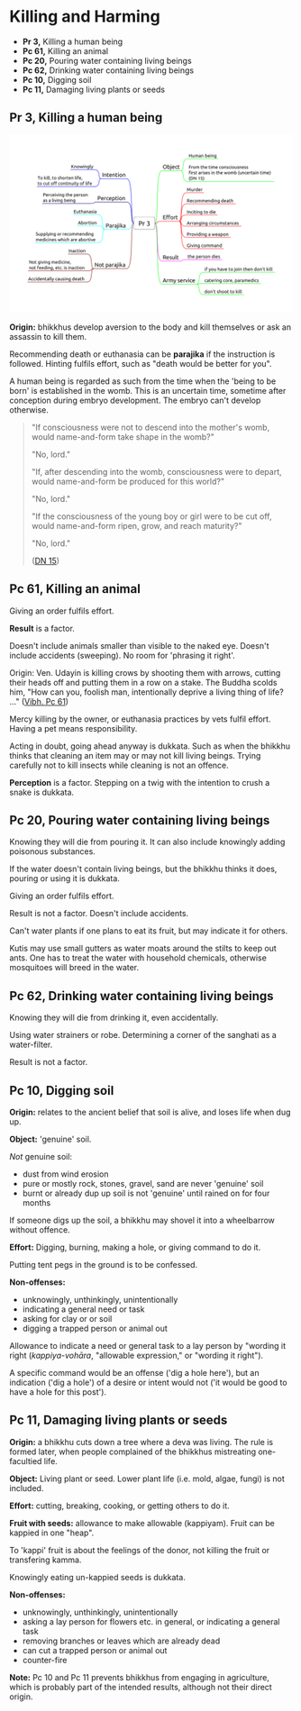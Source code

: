 # Killing and Harming

- **Pr 3,** Killing a human being
- **Pc 61,** Killing an animal
- **Pc 20,** Pouring water containing living beings
- **Pc 62,** Drinking water containing living beings
- **Pc 10,** Digging soil
- **Pc 11,** Damaging living plants or seeds

## Pr 3, Killing a human being

![Pr-3](./includes/mindmaps/pr-3.png)

**Origin:** bhikkhus develop aversion to the body and kill themselves or
ask an assassin to kill them.

Recommending death or euthanasia can be **parajika** if the instruction is
followed. Hinting fulfils effort, such as "death would be better for you".

A human being is regarded as such from the time when the 'being to be born' is
established in the womb. This is an uncertain time, sometime after conception
during embryo development. The embryo can't develop otherwise.

<!-- latex
\clearpage
-->

> "If consciousness were not to descend into the mother's womb, would
> name-and-form take shape in the womb?"
> 
> "No, lord."
> 
> "If, after descending into the womb, consciousness were to depart, would
> name-and-form be produced for this world?"
> 
> "No, lord."
> 
> "If the consciousness of the young boy or girl were to be cut off, would
> name-and-form ripen, grow, and reach maturity?"
> 
> "No, lord."
>
> ([DN 15](https://www.accesstoinsight.org/tipitaka/dn/dn.15.0.than.html))

## Pc 61, Killing an animal

Giving an order fulfils effort.

**Result** is a factor.

Doesn't include animals smaller than visible to the naked eye. Doesn't
include accidents (sweeping). No room for 'phrasing it right'.

Origin: Ven. Udayin is killing crows by shooting them with arrows, cutting their
heads off and putting them in a row on a stake. The Buddha scolds him, "How can
you, foolish man, intentionally deprive a living thing of life? ..." ([Vibh. Pc
61](https://suttacentral.net/pli-tv-bu-vb-pc61/en/horner))

Mercy killing by the owner, or euthanasia practices by vets fulfil effort.
Having a pet means responsibility.

Acting in doubt, going ahead anyway is dukkata. Such as when the bhikkhu thinks
that cleaning an item may or may not kill living beings. Trying carefully not to
kill insects while cleaning is not an offence.

**Perception** is a factor. Stepping on a twig with the intention to crush a
snake is dukkata.

## Pc 20, Pouring water containing living beings

Knowing they will die from pouring it. It can also include knowingly
adding poisonous substances.

If the water doesn't contain living beings, but the bhikkhu thinks it does,
pouring or using it is dukkata.

Giving an order fulfils effort.

Result is not a factor. Doesn't include accidents.

Can't water plants if one plans to eat its fruit, but may indicate it
for others.

Kutis may use small gutters as water moats around the stilts to keep out ants.
One has to treat the water with household chemicals, otherwise mosquitoes will
breed in the water.

## Pc 62, Drinking water containing living beings

<!-- latex
\enlargethispage{\baselineskip}
-->

Knowing they will die from drinking it, even accidentally.

Using water strainers or robe. Determining a corner of the sanghati as a
water-filter.

Result is not a factor.

<!-- latex
\clearpage
-->

## Pc 10, Digging soil

<!-- latex
\begin{multicols}{2}
-->

**Origin:** relates to the ancient belief that soil is alive, and loses
life when dug up.

**Object:** 'genuine' soil.

*Not* genuine soil:

- dust from wind erosion
- pure or mostly rock, stones, gravel, sand are never 'genuine' soil
- burnt or already dup up soil is not 'genuine' until rained on for four months

If someone digs up the soil, a bhikkhu may shovel it into a wheelbarrow without
offence.

**Effort:** Digging, burning, making a hole, or giving command to do it.

Putting tent pegs in the ground is to be confessed.

<!-- latex
\columnbreak
-->

**Non-offenses:**

- unknowingly, unthinkingly, unintentionally
- indicating a general need or task
- asking for clay or or soil
- digging a trapped person or animal out

Allowance to indicate a need or general task to a lay person by "wording it
right (*kappiya-vohāra*, "allowable expression," or "wording it right").

A specific command would be an offense ('dig a hole here'), but an indication
('dig a hole') of a desire or intent would not ('it would be good to have a hole
for this post').

<!-- latex
\end{multicols}
-->

## Pc 11, Damaging living plants or seeds

<!-- latex
\begin{multicols}{2}
-->

**Origin:** a bhikkhu cuts down a tree where a deva was living. The rule
is formed later, when people complained of the bhikkhus mistreating
one-facultied life.

**Object:** Living plant or seed. Lower plant life (i.e. mold, algae,
fungi) is not included.

**Effort:** cutting, breaking, cooking, or getting others to do it.

**Fruit with seeds:** allowance to make allowable (kappiyam). Fruit can
be kappied in one "heap".

<!-- latex
\columnbreak
-->

To 'kappi' fruit is about the feelings of the donor, not killing the
fruit or transfering kamma.

Knowingly eating un-kappied seeds is dukkata.

**Non-offenses:**

- unknowingly, unthinkingly, unintentionally
- asking a lay person for flowers etc. in general, or indicating a general task
- removing branches or leaves which are already dead
- can cut a trapped person or animal out
- counter-fire

<!-- latex
\end{multicols}
\par
\enlargethispage{2\baselineskip}
-->

**Note:** Pc 10 and Pc 11 prevents bhikkhus from engaging in
agriculture, which is probably part of the intended results, although
not their direct origin.


